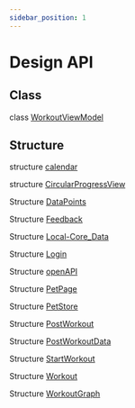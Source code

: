```yaml
---
sidebar_position: 1
---
```


# Design API

## Class

class [WorkoutViewModel](./WorkoutViewModel.md)

## Structure

structure [calendar](./calendar.md)

structure [CircularProgressView](./CircularProgressView.md)

Structure [DataPoints](./dataPoints.md)

Structure [Feedback](./Feedback.md)

Structure [Local-Core_Data](./local-coredata-database.md)

Structure [Login](./login-view.md)

Structure [openAPI](./openapi-spec.md)

Structure [PetPage](./pet-page.md)

Structure [PetStore](./pet-store.md)

Structure [PostWorkout](./postWorkout.md)

Structure [PostWorkoutData](./PostWorkoutData.md)

Structure [StartWorkout](./StartWorkout.md)

Structure [Workout](./workout.md)

Structure [WorkoutGraph](./WorkoutGraph.md)




